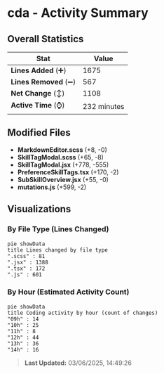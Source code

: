 # cda - Activity Summary 

## Overall Statistics

| Stat                   | Value                                                             |
| ---------------------- | ----------------------------------------------------------------- |
| **Lines Added** (➕)   | 1675                                          |
| **Lines Removed** (➖) | 567                                        |
| **Net Change** (↕)    | 1108                |
| **Active Time** (⌚)   | 232 minutes |


## Modified Files
- **MarkdownEditor.scss** (+8, -0)
- **SkillTagModal.scss** (+65, -8)
- **SkillTagModal.jsx** (+778, -555)
- **PreferenceSkillTags.tsx** (+170, -2)
- **SubSkillOverview.jsx** (+55, -0)
- **mutations.js** (+599, -2)

## Visualizations

### By File Type (Lines Changed)

```mermaid
pie showData
title Lines changed by file type
".scss" : 81
".jsx" : 1388
".tsx" : 172
".js" : 601
```

### By Hour (Estimated Activity Count)

```mermaid
pie showData
title Coding activity by hour (count of changes)
"09h" : 14
"10h" : 25
"11h" : 8
"12h" : 44
"13h" : 36
"14h" : 16
```


> **Last Updated:** 03/06/2025, 14:49:26